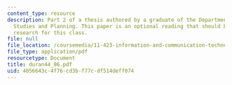 ```yaml
---
content_type: resource
description: Part 2 of a thesis authored by a graduate of the Department of Urban
  Studies and Planning. This paper is an optional reading that should be useful in
  research for this class.
file: null
file_location: /coursemedia/11-423-information-and-communication-technologies-in-community-development-spring-2004/4056643c4f76cd3bf77cdf514deff074_duran44_86.pdf
file_type: application/pdf
resourcetype: Document
title: duran44_86.pdf
uid: 4056643c-4f76-cd3b-f77c-df514deff074
---
```

